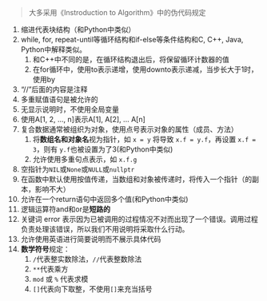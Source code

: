 >大多采用《Instroduction to Algorithm》中的伪代码规定

1. 缩进代表块结构（和Python中类似）
2. while, for, repeat-until等循环结构和if-else等条件结构和C, C++, Java, Python中解释类似。
	1. 和C++中不同的是，在循环结构退出后，将保留循环计数器的值
	2. 在for循环中，使用to表示递增，使用downto表示递减，当步长大于1时，使用by
3. “//”后面的内容是注释
4. 多重赋值语句是被允许的
5. 无显示说明时，不使用全局变量
6. 使用A\[1, 2, ..., n]表示A\[1], A\[2], ... A\[n]
7. 复合数据通常被组织为对象，使用点号表示对象的属性（成员、方法）
	1. 将**数组名和对象名**视为指针，如 `x = y` 将导致 `x.f = y.f`，再设置 `x.f = 3`，则有 `y.f`也被设置为了3(和Python中类似)
	2. 允许使用多重句点表示，如 `x.f.g`
8. 空指针为`NIL`或`None`或`NULL`或`nullptr`
9. 在函数中默认使用按值传递，当数组和对象被传递时，将传入一个指针（的副本，影响不大）
10. 允许在一个return语句中返回多个值(和Python中类似)
11. 逻辑运算符and和or是**短路的**
12. 关键词 error 表示因为已被调用的过程情况不对而出现了一个错误。调用过程负责处理该错误，所以我们不用说明将采取什么行动。
13. 允许使用英语进行简要说明而不展示具体代码
14. **数学符号**规定：
	1. `/`代表整实数除法，`//`代表整数除法
	2. `**`代表乘方
	3. `mod` 或 `%` 代表求模
	4. `[]`代表向下取整，不使用`[]`来充当括号